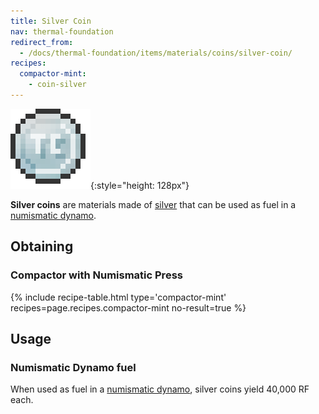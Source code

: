 ```yaml
---
title: Silver Coin
nav: thermal-foundation
redirect_from:
  - /docs/thermal-foundation/items/materials/coins/silver-coin/
recipes:
  compactor-mint:
    - coin-silver
---
```


![Silver coin](/assets/images/thermal-foundation/coin-silver.png){:style="height: 128px"}


**Silver coins** are materials made of [silver](/docs/silver-ingot/) that can be
used as fuel in a [numismatic dynamo](/docs/numismatic-dynamo/).


Obtaining
---------

### Compactor with Numismatic Press
{% include recipe-table.html type='compactor-mint' recipes=page.recipes.compactor-mint no-result=true %}


Usage
-----

### Numismatic Dynamo fuel
When used as fuel in a [numismatic dynamo](/docs/numismatic-dynamo/), silver
coins yield 40,000 RF each.

